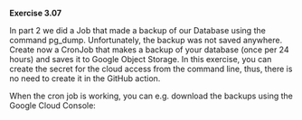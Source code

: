 **Exercise 3.07**

In part 2 we did a Job that made a backup of our Database using the command pg_dump. Unfortunately, the backup was not saved anywhere. 
Create now a CronJob that makes a backup of your database (once per 24 hours) and saves it to Google Object Storage.
In this exercise, you can create the secret for the cloud access from the command line, thus, there is no need to create it in the GitHub action.

When the cron job is working, you can e.g. download the backups using the Google Cloud Console: